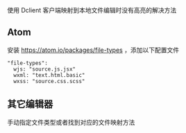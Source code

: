 
使用 Dclient 客户端映射到本地文件编辑时没有高亮的解决方法

## Atom

安装 https://atom.io/packages/file-types ，添加以下配置文件

```
"file-types":
  wjs: "source.js.jsx"
  wxml: "text.html.basic"
  wxss: "source.css.scss"
```

## 其它编辑器

手动指定文件类型或者找到对应的文件映射方法
